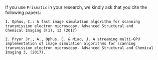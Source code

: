 If you use `Prismatic` in your research, we kindly ask that you cite the following papers:

	1. Ophus, C.: A fast image simulation algorithm for scanning
	transmission electron microscopy. Advanced Structural and
	Chemical Imaging 3(1), 13 (2017)
	
	2. Pryor Jr., A., Ophus, C. & Miao, J. A streaming multi-GPU implementation of image simulation algorithms for scanning transmission electron microscopy. Advanced Structural and Chemical Imaging 3, (2017).
	
